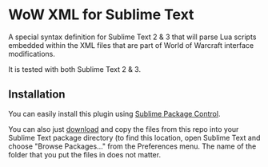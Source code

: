 WoW XML for Sublime Text
====================

A special syntax definition for Sublime Text 2 & 3 that will parse Lua scripts embedded within the XML files that are part of World of Warcraft interface modifications.

It is tested with both Sublime Text 2 & 3.

Installation
------------

You can easily install this plugin using [Sublime Package Control](http://wbond.net/sublime_packages/package_control). 

You can also just [download](https://github.com/ascott18/WoWXMLForSublimeText/archive/master.zip) and copy the files from this repo into your Sublime Text package directory (to find this location, open Sublime Text and choose "Browse Packages..." from the Preferences menu. The name of the folder that you put the files in does not matter.
